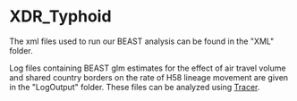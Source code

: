 # XDR_Typhoid

The xml files used to run our BEAST analysis can be found in the "XML" folder.

Log files containing BEAST glm estimates for the effect of air travel volume and shared country borders on the rate of H58 lineage movement are given in the "LogOutput" folder. These files can be analyzed using [Tracer](https://beast.community/tracer).
